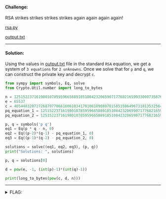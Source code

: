 #### Challenge:

RSA strikes strikes strikes strikes again again again again!

[rsa.py](./rsa.py ":ignore")

[output.txt](./out.txt ":ignore")


---

#### Solution:

Using the values in [output.txt](./out.txt ":ignore") file in the standard `RSA` equation, we get a system of `3 equations` for `2 unknowns`. Once we solve that for `p` and `q`, we can construct the private key and decrypt `c`.

```python
from sympy import symbols, Eq, solve
from Crypto.Util.number import long_to_bytes

n = 125152237161980107859596658891851084232065907177682165993300073587653109353529564397637482758441209445085460664497151026134819384539887509146955251284230158509195522123739130077725744091649212709410268449632822394998403777113982287135909401792915941770405800840172214125677106752311001755849804716850482011237
e = 65537
c = 40544832072726879770661606103417010618988078158535064967318135325645800905492733782556836821807067038917156891878646364780739241157067824416245546374568847937204678288252116089080688173934638564031950544806463980467254757125934359394683198190255474629179266277601987023393543376811412693043039558487983367289
pq_equation_1 = 125152237161980107859596658891851084232065907177682165993300073587653109353529564397637482758441209445085460664497151026134819384539887509146955251284230125943565148141498300205893475242956903188936949934637477735897301870046234768439825644866543391610507164360506843171701976641285249754264159339017466738250
pq_equation_2 = 125152237161980107859596658891851084232065907177682165993300073587653109353529564397637482758441209445085460664497151026134819384539887509146955251284230123577760657520479879758538312798938234126141096433998438004751495264208294710150161381066757910797946636886901614307738041629014360829994204066455759806614

p, q = symbols('p q')
eq1 = Eq(p * q - n, 0)
eq2 = Eq((p-2)*(q-1) - pq_equation_1, 0)
eq3 = Eq((p-1)*(q-2) - pq_equation_2, 0)

solutions = solve((eq1, eq2, eq3), (p, q))
print("Solutions: ", solutions)

p, q = solutions[0]

d = pow(e, -1, (int(p)-1)*(int(q)-1))

print(long_to_bytes(pow(c, d, n)))
```

---

<details><summary>FLAG:</summary>

```
actf{tw0_equ4ti0ns_in_tw0_unkn0wns_d62507431b7e7087}
```

</details>
<br/>
